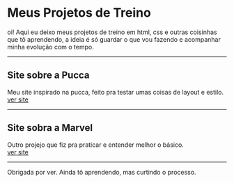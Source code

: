 # Meus Projetos de Treino

oi! Aqui eu deixo meus projetos de treino em html, css e outras coisinhas que tô aprendendo, a ideia é só guardar o que vou fazendo e acompanhar minha evolução com o tempo.

---

## Site sobre a Pucca
Meu site inspirado na pucca, feito pra testar umas coisas de layout e estilo.  
[ver site](https://91zbia.github.io/Projetos-de-treino/site%20da%20pucca/)

---

## Site sobra a Marvel
Outro projejo que fiz pra praticar e entender melhor o básico.  
[ver site](https://91zbia.github.io/Projetos-de-treino/site%20marvel/)


---

Obrigada por ver. Ainda tô aprendendo, mas curtindo o processo.
